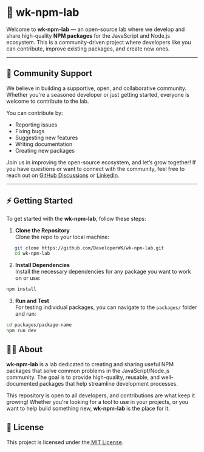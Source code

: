 # 🧪 wk-npm-lab

Welcome to **wk-npm-lab** — an open-source lab where we develop and share high-quality **NPM packages** for the JavaScript and Node.js ecosystem. This is a community-driven project where developers like you can contribute, improve existing packages, and create new ones.

---

## 💬 Community Support

We believe in building a supportive, open, and collaborative community. Whether you're a seasoned developer or just getting started, everyone is welcome to contribute to the lab.

You can contribute by:
- Reporting issues
- Fixing bugs
- Suggesting new features
- Writing documentation
- Creating new packages

Join us in improving the open-source ecosystem, and let’s grow together! If you have questions or want to connect with the community, feel free to reach out on [GitHub Discussions](https://github.com/DeveloperWK/wk-npm-lab/discussions) or [LinkedIn](linkedin.com/in/md-wasiful-kabir).

---

## ⚡ Getting Started

To get started with the **wk-npm-lab**, follow these steps:

1. **Clone the Repository**  
   Clone the repo to your local machine:
```bash
   git clone https://github.com/DeveloperWK/wk-npm-lab.git
   cd wk-npm-lab
```

2. **Install Dependencies**  
Install the necessary dependencies for any package you want to work on or use:
 ```bash
 npm install
```
3. **Run and Test**  
For testing individual packages, you can navigate to the `packages/` folder and run:
```bash
cd packages/package-name
npm run dev
```


## 🧑‍💻 About

**wk-npm-lab** is a lab dedicated to creating and sharing useful NPM packages that solve common problems in the JavaScript/Node.js community. The goal is to provide high-quality, reusable, and well-documented packages that help streamline development processes.

This repository is open to all developers, and contributions are what keep it growing! Whether you're looking for a tool to use in your projects, or you want to help build something new, **wk-npm-lab** is the place for it.

## 📄 License

This project is licensed under the[ MIT License](#).